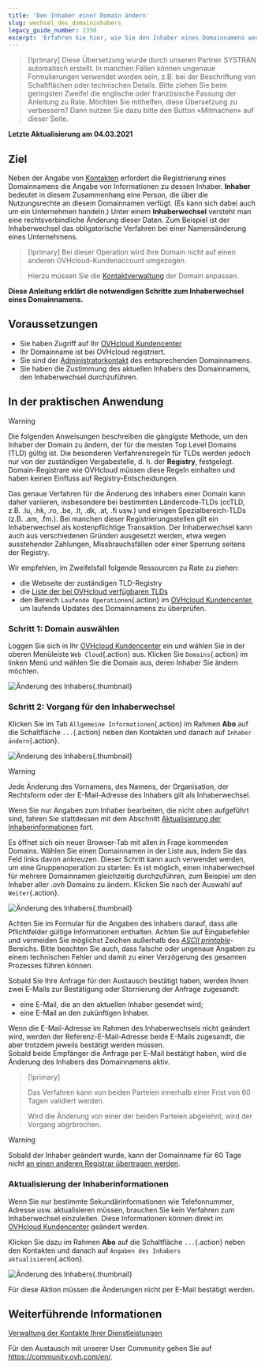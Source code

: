 ```yaml
---
title: 'Den Inhaber einer Domain ändern'
slug: wechsel_des_domaininhabers
legacy_guide_number: 1350
excerpt: 'Erfahren Sie hier, wie Sie den Inhaber eines Domainnamens wechseln können'
---
```


> [!primary]
> Diese Übersetzung wurde durch unseren Partner SYSTRAN automatisch erstellt. In manchen Fällen können ungenaue Formulierungen verwendet worden sein, z.B. bei der Beschriftung von Schaltflächen oder technischen Details. Bitte ziehen Sie beim geringsten Zweifel die englische oder französische Fassung der Anleitung zu Rate. Möchten Sie mithelfen, diese Übersetzung zu verbessern? Dann nutzen Sie dazu bitte den Button «Mitmachen» auf dieser Seite.
>

**Letzte Aktualisierung am 04.03.2021**

## Ziel

Neben der Angabe von [Kontakten](../../customer/verwaltung-der-kontakte/) erfordert die Registrierung eines Domainnamens die Angabe von Informationen zu dessen Inhaber. **Inhaber** bedeutet in diesem Zusammenhang eine Person, die über die Nutzungsrechte an diesem Domainnamen verfügt. (Es kann sich dabei auch um ein Unternehmen handeln.) Unter einem **Inhaberwechsel** versteht man eine rechtsverbindliche Änderung dieser Daten. Zum Beispiel ist der Inhaberwechsel das obligatorische Verfahren bei einer Namensänderung eines Unternehmens.

> [!primary]
>Bei dieser Operation wird Ihre Domain nicht auf einen anderen OVHcloud-Kundenaccount umgezogen.
>
>Hierzu müssen Sie die [Kontaktverwaltung](../../customer/verwaltung-der-kontakte/) der Domain anpassen.

**Diese Anleitung erklärt die notwendigen Schritte zum Inhaberwechsel eines Domainnamens.**

## Voraussetzungen

- Sie haben Zugriff auf Ihr [OVHcloud Kundencenter](https://www.ovh.com/auth/?action=gotomanager&from=https://www.ovh.de/&ovhSubsidiary=de)
- Ihr Domainname ist bei OVHcloud registriert.
- Sie sind der [Administratorkontakt](../../customer/verwaltung-der-kontakte/) des entsprechenden Domainnamens.
- Sie haben die Zustimmung des aktuellen Inhabers des Domainnamens, den Inhaberwechsel durchzuführen.

## In der praktischen Anwendung

> [!warning]
>
> Die folgenden Anweisungen beschreiben die gängigste Methode, um den Inhaber der Domain zu ändern, der für die meisten Top Level Domains (TLD) gültig ist. Die besonderen Verfahrensregeln für TLDs werden jedoch nur von der zuständigen Vergabestelle, d. h. der **Registry**, festgelegt. Domain-Registrare wie OVHcloud müssen diese Regeln einhalten und haben keinen Einfluss auf Registry-Entscheidungen.
>
> Das genaue Verfahren für die Änderung des Inhabers einer Domain kann daher variieren, insbesondere bei bestimmten Ländercode-TLDs (ccTLD, z.B. .lu, .hk, .ro, .be, .lt, .dk, .at, .fi usw.) und einigen Spezialbereich-TLDs (z.B. .am, .fm.). Bei manchen dieser Registrierungsstellen gilt ein Inhaberwechsel als kostenpflichtige Transaktion. Der Inhaberwechsel kann auch aus verschiedenen Gründen ausgesetzt werden, etwa wegen ausstehender Zahlungen, Missbrauchsfällen oder einer Sperrung seitens der Registry. 
>
> Wir empfehlen, im Zweifelsfall folgende Ressourcen zu Rate zu ziehen:
>
> - die Webseite der zuständigen TLD-Registry
> - die [Liste der bei OVHcloud verfügbaren TLDs](https://www.ovh.de/domains/preise/)
> - den Bereich `Laufende Operationen`{.action} im [OVHcloud Kundencenter](https://www.ovh.com/auth/?action=gotomanager&from=https://www.ovh.de/&ovhSubsidiary=de), um laufende Updates des Domainnamens zu überprüfen.
>

### Schritt 1: Domain auswählen

Loggen Sie sich in Ihr [OVHcloud Kundencenter](https://www.ovh.com/auth/?action=gotomanager&from=https://www.ovh.de/&ovhSubsidiary=de) ein und wählen Sie in der oberen Menüleiste `Web Cloud`{.action} aus. Klicken Sie `Domains`{.action} im linken Menü und wählen Sie die Domain aus, deren Inhaber Sie ändern möchten.

![Änderung des Inhabers](images/SS_2.png){.thumbnail}

### Schritt 2: Vorgang für den Inhaberwechsel

Klicken Sie im Tab `Allgemeine Informationen`{.action} im Rahmen **Abo** auf die Schaltfläche `...`{.action} neben den Kontakten und danach auf `Inhaber ändern`{.action}.

![Änderung des Inhabers](images/3652-2.png){.thumbnail}

> [!warning]
>
> Jede Änderung des Vornamens, des Namens, der Organisation, der Rechtsform oder der E-Mail-Adresse des Inhabers gilt als Inhaberwechsel.
> 
> Wenn Sie nur Angaben zum Inhaber bearbeiten, die nicht oben aufgeführt sind, fahren Sie stattdessen mit dem Abschnitt [Aktualisierung der Inhaberinformationen](#updateownerinformation) fort.
> 

Es öffnet sich ein neuer Browser-Tab mit allen in Frage kommenden Domains. Wählen Sie einen Domainnamen in der Liste aus, indem Sie das Feld links davon ankreuzen. Dieser Schritt kann auch verwendet werden, um eine Gruppenoperation zu starten: Es ist möglich, einen Inhaberwechsel für mehrere Domainnamen gleichzeitig durchzuführen, zum Beispiel um den Inhaber aller *.ovh* Domains zu ändern. Klicken Sie nach der Auswahl auf `Weiter`{.action}.

![Änderung des Inhabers](images/3657.PNG){.thumbnail}

Achten Sie im Formular für die Angaben des Inhabers darauf, dass alle Pflichtfelder gültige Informationen enthalten. Achten Sie auf Eingabefehler und vermeiden Sie möglichst Zeichen außerhalb des *[ASCII printable](http://facweb.cs.depaul.edu/sjost/it212/documents/ascii-pr.htm)*-Bereichs. Bitte beachten Sie auch, dass falsche oder ungenaue Angaben zu einem technischen Fehler und damit zu einer Verzögerung des gesamten Prozesses führen können. 

Sobald Sie Ihre Anfrage für den Austausch bestätigt haben, werden Ihnen zwei E-Mails zur Bestätigung oder Stornierung der Anfrage zugesandt:

- eine E-Mail, die an den aktuellen Inhaber gesendet wird;
- eine E-Mail an den zukünftigen Inhaber.

Wenn die E-Mail-Adresse im Rahmen des Inhaberwechsels nicht geändert wird, werden der Referenz-E-Mail-Adresse beide E-Mails zugesandt, die aber trotzdem jeweils bestätigt werden müssen.
<br>Sobald beide Empfänger die Anfrage per E-Mail bestätigt haben, wird die Änderung des Inhabers des Domainnamens aktiv.

> [!primary]
>
> Das Verfahren kann von beiden Parteien innerhalb einer Frist von 60 Tagen validiert werden.
> 
> Wird die Änderung von einer der beiden Parteien abgelehnt, wird der Vorgang abgrbrochen.

> [!warning]
>
> Sobald der Inhaber geändert wurde, kann der Domainname für 60 Tage nicht [an einen anderen Registrar übertragen werden](../ausgehender-transfer-einer-generischen-oder-geografischen-domain/). 

### Aktualisierung der Inhaberinformationen <a name="updateownerinformation"></a>

Wenn Sie nur bestimmte Sekundärinformationen wie Telefonnummer, Adresse usw. aktualisieren müssen, brauchen Sie kein Verfahren zum Inhaberwechsel einzuleiten. Diese Informationen können direkt im [OVHcloud Kundencenter](https://www.ovh.com/auth/?action=gotomanager&from=https://www.ovh.de/&ovhSubsidiary=de) geändert werden.

Klicken Sie dazu im Rahmen **Abo** auf die Schaltfläche `...`{.action} neben den Kontakten und danach auf `Angaben des Inhabers aktualisieren`{.action}.

![Änderung des Inhabers](images/3658.png){.thumbnail}

Für diese Aktion müssen die Änderungen nicht per E-Mail bestätigt werden.

## Weiterführende Informationen

[Verwaltung der Kontakte Ihrer Dienstleistungen](../../customer/verwaltung-der-kontakte/)

Für den Austausch mit unserer User Community gehen Sie auf <https://community.ovh.com/en/>.
